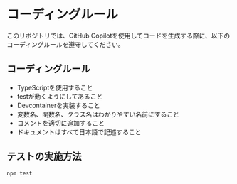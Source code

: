 # コーディングルール
このリポジトリでは、GitHub Copilotを使用してコードを生成する際に、以下のコーディングルールを遵守してください。    

## コーディングルール
- TypeScriptを使用すること
- testが動くようにしてあること
- Devcontainerを実装すること
- 変数名、関数名、クラス名はわかりやすい名前にすること
- コメントを適切に追加すること
- ドキュメントはすべて日本語で記述すること

## テストの実施方法
```sh
npm test
```